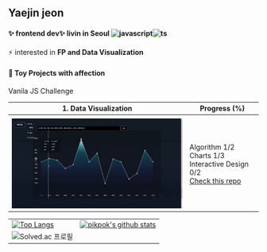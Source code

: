 
## **Yaejin jeon** 

#### ✨ frontend dev✨  livin in Seoul ![javascript](https://img.shields.io/badge/JavaScript-F7DF1E?style=for-the-badge&logo=javascript&logoColor=black)![ts](https://img.shields.io/badge/TypeScript-007ACC?style=for-the-badge&logo=typescript&logoColor=white)
⚡ interested in **FP and Data Visualization**

#### 🥰 Toy Projects with affection 
 Vanila JS Challenge <br /> 

|  1. Data Visualization    |    Progress (%)    |          
| -------- | -------- | 
| |
|<img src="https://github.com/pikpokjeon/JS-Data-Visualization-Project/blob/main/linechart.gif" width="400">|Algorithm 1/2 <br /> Charts 1/3<br /> Interactive Design 0/2<br /> [Check this repo](https://github.com/pikpokjeon/JS-Data-Visualization-Project)  |




|          |          |          
| -------- | -------- | 
| [![Top Langs](https://github-readme-stats.vercel.app/api/top-langs/?username=pikpokjeon&layout=compact&hide=HTML)](https://github.com/anuraghazra/github-readme-stats)   |  [![pikpok's github stats](https://github-readme-stats.vercel.app/api?username=pikpokjeon&include_all_commits=true&theme=vue&count_private=true&line_height=15&)](https://github.com/anuraghazra/github-readme-stats)|      
| ![Solved.ac 프로필](http://mazassumnida.wtf/api/v2/generate_badge?boj=kw0410) | |

